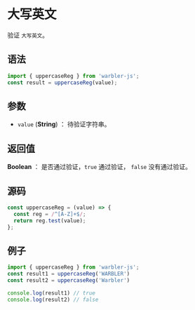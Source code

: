 <!--
 * @Author: 一尾流莺
 * @Description:大写英文
 * @Date: 2021-09-13 18:18:23
 * @LastEditTime: 2021-10-14 09:30:54
 * @FilePath: \warblerjs-guide\docs\guide\form\uppercaseReg.md
-->

# 大写英文

验证 `大写英文`。

## 语法

```js
import { uppercaseReg } from 'warbler-js';
const result = uppercaseReg(value);
```

## 参数

- `value` (**String**) ： 待验证字符串。

## 返回值

**Boolean** ： 是否通过验证，`true` 通过验证， `false` 没有通过验证。

## 源码

```js
const uppercaseReg = (value) => {
  const reg = /^[A-Z]+$/;
  return reg.test(value);
};
```

## 例子

```js
import { uppercaseReg } from 'warbler-js';
const result1 = uppercaseReg('WARBLER')
const result2 = uppercaseReg('Warbler')

console.log(result1) // true
console.log(result2) // false
```

